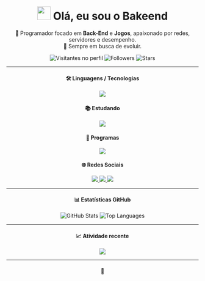 <h1 align="center">
  <img src="https://media.giphy.com/media/hvRJCLFzcasrR4ia7z/giphy.gif" width="35"/> Olá, eu sou o Bakeend
</h1>

<p align="center">
  🧠 Programador focado em <strong>Back-End</strong> e <strong>Jogos</strong>, apaixonado por redes, servidores e desempenho.<br>
  💬 Sempre em busca de evoluir.
</p>

<p align="center">
  <img src="https://komarev.com/ghpvc/?username=Bakeend&style=flat-square&color=blue" alt="Visitantes no perfil"/>
  <img src="https://img.shields.io/github/followers/Bakeend?label=Seguidores&style=flat-square" alt="Followers"/>
  <img src="https://img.shields.io/github/stars/Bakeend?label=Estrelas&style=flat-square" alt="Stars"/>
</p>

---

<h4 align="center">🛠️ Linguagens / Tecnologias</h4>
<p align="center">
  <a href='https://skillicons.dev'>
    <img src='https://skillicons.dev/icons?i=cs,dotnet,lua,mysql'/>
  </a>
</p>

<h4 align="center">📚 Estudando</h4>
<p align="center">
  <a href='https://skillicons.dev'>
    <img src='https://skillicons.dev/icons?i=python,ts,java'/>
  </a>
</p>

<h4 align="center">🧰 Programas</h4>
<p align="center">
  <a href='https://skillicons.dev'>
    <img src='https://skillicons.dev/icons?i=visualstudio,vscode,unity,godot'/>
  </a>
</p>

<h4 align="center">🌐 Redes Sociais</h4>
<p align="center">
  <a href='https://discord.gg/b2sZ4S4zQW' target="_blank">
    <img src='https://skillicons.dev/icons?i=discord'/>
  </a>
  <a href='https://www.linkedin.com/in/cl%C3%A1udio-vin%C3%ADcius-7b30b6253' target="_blank">
    <img src='https://skillicons.dev/icons?i=linkedin'/>
  </a>
  <a href='https://github.com/Bakeend' target="_blank">
    <img src='https://skillicons.dev/icons?i=github'/>
  </a>
</p>

---

<h4 align="center">📊 Estatísticas GitHub</h4>
<p align="center">
  <img src="https://github-readme-stats.vercel.app/api?username=Bakeend&show_icons=true&theme=tokyonight&hide_border=true&locale=pt-br" alt="GitHub Stats" />
  <img src="https://github-readme-stats.vercel.app/api/top-langs/?username=Bakeend&layout=compact&theme=tokyonight&hide_border=true&locale=pt-br" alt="Top Languages" />
</p>

---

<h4 align="center">📈 Atividade recente</h4>
<p align="center">
  <img src="https://github-readme-activity-graph.vercel.app/graph?username=Bakeend&theme=tokyo-night&bg_color=0d1117&hide_border=true"/>
</p>

---

<h4 align="center">🚀</h4>
